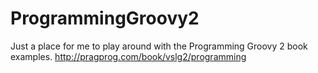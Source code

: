 ProgrammingGroovy2
==================

Just a place for me to play around with the Programming Groovy 2 book examples.
http://pragprog.com/book/vslg2/programming